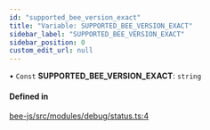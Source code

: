 ```yaml
---
id: "supported_bee_version_exact"
title: "Variable: SUPPORTED_BEE_VERSION_EXACT"
sidebar_label: "SUPPORTED_BEE_VERSION_EXACT"
sidebar_position: 0
custom_edit_url: null
---
```


• `Const` **SUPPORTED\_BEE\_VERSION\_EXACT**: `string`

#### Defined in

[bee-js/src/modules/debug/status.ts:4](https://github.com/ethersphere/bee-js/blob/0e69ca1/src/modules/debug/status.ts#L4)
